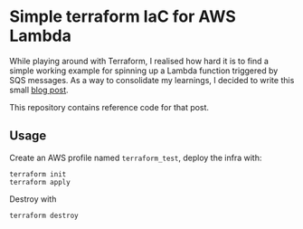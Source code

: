 # Simple terraform IaC for AWS Lambda

While playing around with Terraform, I realised how hard it is to find a simple working example for spinning up a Lambda function triggered by SQS messages.
As a way to consolidate my learnings, I decided to write this small [blog post](https://www.craft.do/s/0bCnXUlirJtuQr).

This repository contains reference code for that post.

## Usage

Create an AWS profile named `terraform_test`, deploy the infra with:

```
terraform init
terraform apply
```

Destroy with

```
terraform destroy
```
